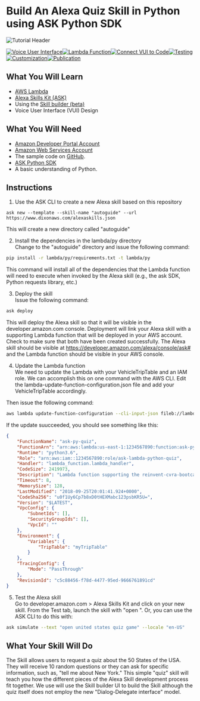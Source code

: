 Build An Alexa Quiz Skill in Python using ASK Python SDK
=============

![Tutorial Header](https://m.media-amazon.com/images/G/01/mobile-apps/dex/alexa/alexa-skills-kit/tutorials/fact/header._TTH_.png)

[![Voice User Interface](https://m.media-amazon.com/images/G/01/mobile-apps/dex/alexa/alexa-skills-kit/tutorials/navigation/1-on._TTH_.png)](./instructions/1-voice-user-interface.md)[![Lambda Function](https://m.media-amazon.com/images/G/01/mobile-apps/dex/alexa/alexa-skills-kit/tutorials/navigation/2-off._TTH_.png)](./instructions/2-lambda-function.md)[![Connect VUI to Code](https://m.media-amazon.com/images/G/01/mobile-apps/dex/alexa/alexa-skills-kit/tutorials/navigation/3-off._TTH_.png)](./instructions/3-connect-vui-to-code.md)[![Testing](https://m.media-amazon.com/images/G/01/mobile-apps/dex/alexa/alexa-skills-kit/tutorials/navigation/4-off._TTH_.png)](./instructions/4-testing.md)[![Customization](https://m.media-amazon.com/images/G/01/mobile-apps/dex/alexa/alexa-skills-kit/tutorials/navigation/5-off._TTH_.png)](./instructions/5-customization.md)[![Publication](https://m.media-amazon.com/images/G/01/mobile-apps/dex/alexa/alexa-skills-kit/tutorials/navigation/6-off._TTH_.png)](./instructions/6-publication.md)

## What You Will Learn
*  [AWS Lambda](http://aws.amazon.com/lambda)
*  [Alexa Skills Kit (ASK)](https://developer.amazon.com/alexa-skills-kit)
*  Using the [Skill builder (beta)](https://developer.amazon.com/public/solutions/alexa/alexa-skills-kit/docs/ask-define-the-vui-with-gui)
*  Voice User Interface (VUI) Design

## What You Will Need
*  [Amazon Developer Portal Account](http://developer.amazon.com)
*  [Amazon Web Services Account](http://aws.amazon.com/)
*  The sample code on [GitHub](https://github.com/dixonaws/autoguide).
*  [ASK Python SDK](https://github.com/alexa/alexa-skills-kit-sdk-for-python)
*  A basic understanding of Python.

## Instructions
1. Use the ASK CLI to create a new Alexa skill based on this repository<br>
```
ask new --template --skill-name "autoguide" --url https://www.dixonaws.com/alexaskills.json
```

This will create a new directory called "autoguide"
 
2. Install the dependencies in the lambda/py directory<br>
Change to the "autoguide" directory and issue the following command:
```bash
pip install -r lambda/py/requirements.txt -t lambda/py

```
This command will install all of the dependencies that the Lambda function will need to execute 
when invoked by the Alexa skill (e.g., the ask SDK, Python requests library, etc.)

3. Deploy the skill<br>
Issue the following command:
```bash
ask deploy
```

This will deploy the Alexa skill so that it will be visible in the developer.amazon.com 
console. Deployment will link your Alexa skill with a supporting Lambda function that will 
be deployed in your AWS account. Check to make sure that both have been created successfully. The
Alexa skill should be visible at https://developer.amazon.com/alexa/console/ask# and the Lambda
function should be visible in your AWS console.

4. Update the Lambda function<br>
We need to update the Lambda with your VehicleTripTable and an IAM role. We can accomplish
this on one command with the AWS CLI. Edit the lambda-update-function-configuration.json file 
and add your VehicleTripTable accordingly.

Then issue the following command:
```bash
aws lambda update-function-configuration --cli-input-json fileb://lambda-configuration.json
```

If the update suucceeded, you should see something like this:
```json
{
    "FunctionName": "ask-py-quiz",
    "FunctionArn": "arn:aws:lambda:us-east-1:1234567890:function:ask-py-quiz",
    "Runtime": "python3.6",
    "Role": "arn:aws:iam::1234567890:role/ask-lambda-python-quiz",
    "Handler": "lambda_function.lambda_handler",
    "CodeSize": 2419973,
    "Description": "Lambda function supporting the reinvent-cvra-bootcamp Alexa skill",
    "Timeout": 8,
    "MemorySize": 128,
    "LastModified": "2018-09-25T20:01:41.924+0000",
    "CodeSha256": "u0f1Uy6Cp7b8xD0tHEXMabc123psbKR5U=",
    "Version": "$LATEST",
    "VpcConfig": {
        "SubnetIds": [],
        "SecurityGroupIds": [],
        "VpcId": ""
    },
    "Environment": {
        "Variables": {
            "TripTable": "myTripTable"
        }
    },
    "TracingConfig": {
        "Mode": "PassThrough"
    },
    "RevisionId": "c5c88456-f78d-4477-95ed-9666761891cd"
}

```

5. Test the Alexa skill<br>
Go to developer.amazon.com > Alexa Skills Kit and click on your new skill. From the Test tab,
launch the skill with "open <skill name>". Or, you can use the ASK CLI to do this with:
```bash
ask simulate --text "open united states quiz game" --locale "en-US"
```

## What Your Skill Will Do
The Skill allows users to request a quiz about the 50 States of the USA. They will 
receive 10 random questions or they can ask for specific information, such as, "tell me 
about New York." This simple "quiz" skill will teach you how the different pieces of the 
Alexa Skill development process fit together. We use will use the Skill builder UI to 
build the Skill although the quiz itself does not employ the new "Dialog-Delegate 
interface" model.

